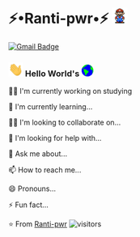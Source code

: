 

# ⚡•Ranti-pwr•⚡ <img src="https://github.com/SatYu26/SatYu26/blob/master/Assets/Mario_Hello_Big.gif" width="30px">

[![Gmail Badge](https://img.shields.io/badge/-gmail-c14438?style=flat-square&logo=Gmail&logoColor=white&link=mailto:sofiandi855@gmail.com)](mailto:sofiandi855@gmail.com)

### <img src="https://github.com/SatYu26/SatYu26/blob/master/Assets/Hi.gif" width="29px"> Hello World's&nbsp;<img src="https://github.com/SatYu26/SatYu26/blob/master/Assets/Earth.gif" width="24px">

👩‍💻 I'm currently working on studying

🧠 I'm currently learning...

👯‍♀️ I'm looking to collaborate on...

🤔 I'm looking for help with...

💬 Ask me about...

📫 How to reach me...

😄 Pronouns...

⚡️ Fun fact...


⭐️ From [Ranti-pwr](https://github.com/Ranti-pwr)
 ![visitors](https://visitor-badge.laobi.icu/badge?page_id=ranti-pwr)
